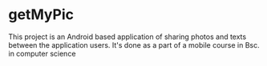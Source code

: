# getMyPic

This project is an Android based application of sharing photos and texts between the application users.
It's done as a part of a mobile course in Bsc. in computer science
